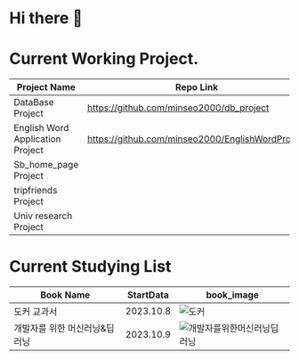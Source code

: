 # Hi there 👋

# Current Working Project.
|Project Name|Repo Link|Start Date|End Data |
|---|---|---|---|
|DataBase Project|https://github.com/minseo2000/db_project|2023.10.13||
|English Word Application Project|https://github.com/minseo2000/EnglishWordProject|2023.10.14||
|Sb_home_page Project| |2023.10.16||
|tripfriends Project||2023.03.16|2023.10.17|
|Univ research Project||2023.06.06||


# Current Studying List
|Book Name|StartData|book_image|
|---|---|---|
|도커 교과서|2023.10.8|![도커](https://github.com/minseo2000/minseo2000/assets/59526414/90545e32-9690-4838-b498-d8b77d3ad98e)|
|개발자를 위한 머신러닝&딥러닝 |2023.10.9 |![개발자를위한머신러닝딥러닝](https://github.com/minseo2000/minseo2000/assets/59526414/be268d61-3c2d-4725-a50d-c59434b14bb3)|


<!--
**minseo2000/minseo2000** is a ✨ _special_ ✨ repository because its `README.md` (this file) appears on your GitHub profile.

Here are some ideas to get you started:

- 🔭 I’m currently working on ...
- 🌱 I’m currently learning ...
- 👯 I’m looking to collaborate on ...
- 🤔 I’m looking for help with ...
- 💬 Ask me about ...
- 📫 How to reach me: ...
- 😄 Pronouns: ...
- ⚡ Fun fact: ...
-->
